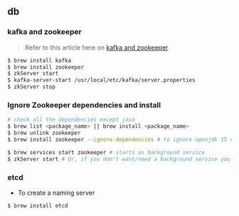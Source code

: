 ## db

### kafka and zookeeper

> Refer to this article here on [kafka and zookeeper](https://medium.com/@at_ishikawa/getting-started-with-kafka-on-mac-f6aa8924fcda)

```sh
$ brew install kafka
$ brew install zookeeper
$ zkServer start
$ kafka-server-start /usr/local/etc/kafka/server.properties
$ zkServer stop
```

### Ignore Zookeeper dependencies and install

```sh
# check all the dependencies except java
$ brew list <package_name> || brew install <package_name>
$ brew unlink zookeeper
$ brew install zookeeper --ignore-dependencies # to ignore openjdk 15 dependency
```

```sh
$ brew services start zookeeper # starts as background service
$ zkServer start # Or, if you don't want/need a background service you can just run
```

### etcd

- To create a naming server

```sh
$ brew install etcd
```
